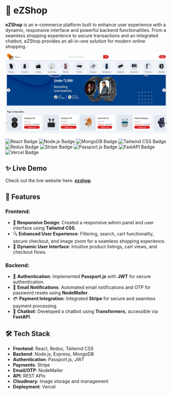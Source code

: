 # 🛒 eZShop

**eZShop** is an e-commerce platform built to enhance user experience with a dynamic, responsive interface and powerful backend functionalities. From a seamless shopping experience to secure transactions and an integrated chatbot, eZShop provides an all-in-one solution for modern online shopping.

![eZShop Banner](./ezshop.png)

![React Badge](https://img.shields.io/badge/React-v18.2.0-blue) ![Node.js Badge](https://img.shields.io/badge/Node.js-v18.0.0-green) ![MongoDB Badge](https://img.shields.io/badge/MongoDB-v5.0-brightgreen) ![Tailwind CSS Badge](https://img.shields.io/badge/TailwindCSS-v3.2-blue) ![Redux Badge](https://img.shields.io/badge/Redux-v4.2.0-purple) ![Stripe Badge](https://img.shields.io/badge/Stripe-Payments-blue) ![Passport.js Badge](https://img.shields.io/badge/Passport.js-JWT--Auth-orange) ![FastAPI Badge](https://img.shields.io/badge/FastAPI-v0.95.0-teal) ![Vercel Badge](https://img.shields.io/badge/Vercel-Deployment-black)


## ✨ Live Demo

Check out the live website here: [**ezshop**](https://ezshop-front.vercel.app/)


## 🚀 Features

### Frontend:
- 🎨 **Responsive Design**: Created a responsive admin panel and user interface using **Tailwind CSS**.
- 🔍 **Enhanced User Experience**: Filtering, search, cart functionality, secure checkout, and image zoom for a seamless shopping experience.
- 🛒 **Dynamic User Interface**: Intuitive product listings, cart views, and checkout flows.

### Backend:
- 🔐 **Authentication**: Implemented **Passport.js** with **JWT** for secure authentication.
- 📧 **Email Notifications**: Automated email notifications and OTP for password resets using **NodeMailer**.
- 💳 **Payment Integration**: Integrated **Stripe** for secure and seamless payment processing.
- 🤖 **Chatbot**: Developed a chatbot using **Transformers**, accessible via **FastAPI**.
  
## 🛠️ Tech Stack

- **Frontend**: React, Redux, Tailwind CSS
- **Backend**: Node.js, Express, MongoDB
- **Authentication**: Passport.js, JWT
- **Payments**: Stripe
- **Email/OTP**: NodeMailer
- **API**: REST APIs
- **Cloudinary**: Image storage and management
- **Deployment**: Vercel


